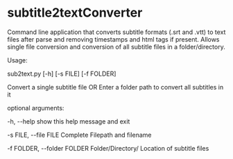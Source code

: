 # subtitle2textConverter

Command line application that converts subtitle formats (.srt and .vtt) to text files after parse and removing timestamps and html tags if present.
Allows single file conversion and conversion of all subtitle files in a folder/directory.

Usage:

sub2text.py [-h] [-s FILE] [-f FOLDER]

Convert a single subtitle file OR Enter a folder path to convert all subtitles
in it

optional arguments:

  -h, --help                show this help message and exit
  
  -s FILE, --file FILE         Complete Filepath and filename
  
  -f FOLDER, --folder FOLDER   Folder/Directory/ Location of subtitle files
